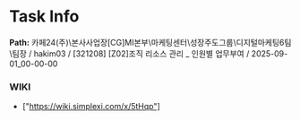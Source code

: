 # Task Info

**Path:** 카페24(주)\본사사업장\[CG]MI본부\마케팅센터\성장주도그룹\디지털마케팅6팀\팀장 / hakim03 / [321208] [Z02]조직 리소스 관리 _ 인원별 업무부여 / 2025-09-01_00-00-00

### WIKI
- ["https://wiki.simplexi.com/x/5tHqp"]

